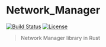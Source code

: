 Network_Manager
==============

[![Build Status](https://travis-ci.org/resin-io/edge-node-manager.svg?branch=master)](https://travis-ci.org/resin-io/edge-node-manager)
[![License](https://img.shields.io/badge/license-Apache%202.0-blue.svg)](https://github.com/resin-io-modules/NetworkManager/blob/master/LICENSE)

> Network Manager library in Rust

